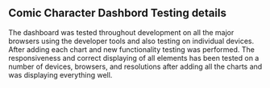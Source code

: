 ## Comic Character Dashbord Testing details


The dashboard was tested throughout development on all the major browsers using the developer tools and also testing on individual devices. 
After adding each chart and new functionality testing was performed.
The responsiveness and correct displaying of all elements has been tested on a number of devices, browsers, and resolutions after adding all the charts and 
was displaying everything well.

